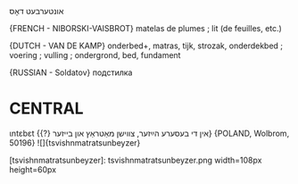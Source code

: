 אונטערבעט
דאָס

{FRENCH - NIBORSKI-VAISBROT}
matelas de plumes ; lit (de feuilles, etc.)

{DUTCH - VAN DE KAMP}
onderbed+, matras, tijk, strozak, onderdekbed ; voering ; vulling ; ondergrond, bed, fundament

{RUSSIAN - Soldatov}
подстилка

CENTRAL
========

ɩntɛbɛt {{?} אין די בעסערע הײַזער, צווישן מאַטראַץ און בייזער} {POLAND, Wolbrom, 50196}
![]{tsvishnmatratsunbeyzer}

[tsvishnmatratsunbeyzer]: tsvishnmatratsunbeyzer.png width=108px height=60px